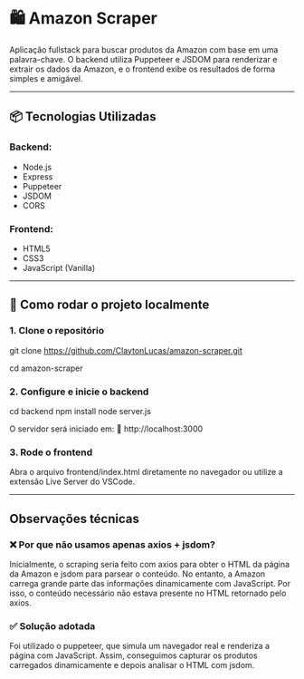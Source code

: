 # 🛍️ Amazon Scraper

Aplicação fullstack para buscar produtos da Amazon com base em uma palavra-chave. O backend utiliza Puppeteer e JSDOM para renderizar e extrair os dados da Amazon, e o frontend exibe os resultados de forma simples e amigável.

---

## 📦 Tecnologias Utilizadas

### Backend:
- Node.js
- Express
- Puppeteer
- JSDOM
- CORS

### Frontend:
- HTML5
- CSS3
- JavaScript (Vanilla)

---

## 🚀 Como rodar o projeto localmente

### 1. Clone o repositório

git clone https://github.com/ClaytonLucas/amazon-scraper.git

cd amazon-scraper 

### 2. Configure e inicie o backend

cd backend
npm install
node server.js

O servidor será iniciado em:
📍 http://localhost:3000

### 3. Rode o frontend

Abra o arquivo frontend/index.html diretamente no navegador
ou utilize a extensão Live Server do VSCode.

---
## Observações técnicas

### ❌ Por que não usamos apenas axios + jsdom?
Inicialmente, o scraping seria feito com axios para obter o HTML da página da Amazon e jsdom para parsear o conteúdo.
No entanto, a Amazon carrega grande parte das informações dinamicamente com JavaScript.
Por isso, o conteúdo necessário não estava presente no HTML retornado pelo axios.

### ✅ Solução adotada
Foi utilizado o puppeteer, que simula um navegador real e renderiza a página com JavaScript.
Assim, conseguimos capturar os produtos carregados dinamicamente e depois analisar o HTML com jsdom.
